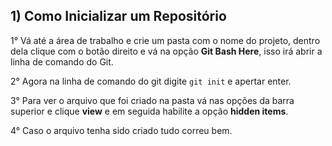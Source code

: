 ## 1) Como Inicializar um Repositório

1° Vá até a área de trabalho e crie um pasta com o nome do projeto, dentro dela clique com o botão direito e vá na opção **Git Bash Here**, isso irá abrir a linha de comando do Git.

2° Agora na linha de comando do git digite `git init` e apertar enter.

3° Para ver o arquivo que foi criado na pasta vá nas opções da barra superior e clique **view** e em seguida habilite a opção **hidden items**.

4° Caso o arquivo tenha sido criado tudo correu bem.
